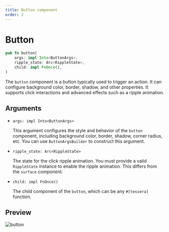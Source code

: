 ```yaml
---
title: Button component
order: 2
---
```


# Button

```rust
pub fn button(
    args: impl Into<ButtonArgs>,
    ripple_state: Arc<RippleState>,
    child: impl FnOnce(),
)
```

The `button` component is a button typically used to trigger an action. It can configure background color, border, shadow, and other properties. It supports click interactions and advanced effects such as a ripple animation.

## Arguments

- `args: impl Into<ButtonArgs>`

  This argument configures the style and behavior of the `button` component, including background color, border, shadow, corner radius, etc. You can use `ButtonArgsBuilder` to construct this argument.

- `ripple_state: Arc<RippleState>`

  The state for the click ripple animation. You must provide a valid `RippleState` instance to enable the ripple animation. This differs from the `surface` component.

- `child: impl FnOnce()`

  The child component of the `button`, which can be any `#[tessera]` function.

## Preview

![button](/button_example.gif)
